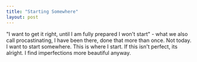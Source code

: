 ```yaml
---
title: "Starting Somewhere"
layout: post
---
```


"I want to get it right, until I am fully prepared I won't start" - what we also call procastinating, I have been there, done that more than once. 
Not today. I want to start somewhere. This is where I start. If this isn't perfect, its alright. I find imperfections more beautiful anyway.
